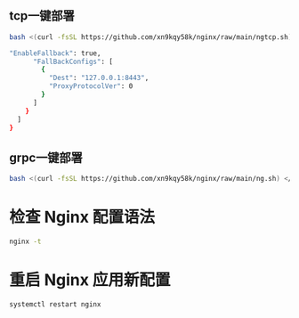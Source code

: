 ## tcp一键部署

```bash
bash <(curl -fsSL https://github.com/xn9kqy58k/nginx/raw/main/ngtcp.sh) </dev/tty
```
```bash
"EnableFallback": true,
      "FallBackConfigs": [
        {
          "Dest": "127.0.0.1:8443",
          "ProxyProtocolVer": 0
        }
      ]
    }
  ]
}

```
## grpc一键部署

```bash
bash <(curl -fsSL https://github.com/xn9kqy58k/nginx/raw/main/ng.sh) </dev/tty


```
# 检查 Nginx 配置语法
```bash
nginx -t
```
# 重启 Nginx 应用新配置
```bash
systemctl restart nginx
```
